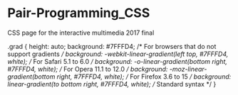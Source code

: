 # Pair-Programming_CSS
CSS page for the interactive multimedia 2017 final

.grad {
    height: auto;
  background: #7FFFD4; /* For browsers that do not support gradients */
  background: -webkit-linear-gradient(left top, #7FFFD4, white); /* For Safari 5.1 to 6.0 */
  background: -o-linear-gradient(bottom right, #7FFFD4, white); /* For Opera 11.1 to 12.0 */
  background: -moz-linear-gradient(bottom right, #7FFFD4, white); /* For Firefox 3.6 to 15 */
  background: linear-gradient(to bottom right, #7FFFD4, white); /* Standard syntax */
}
